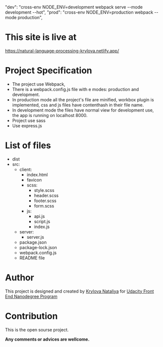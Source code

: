  "dev": "cross-env NODE_ENV=development webpack serve --mode development --hot",
    "prod": "cross-env NODE_ENV=production webpack --mode production",

# This site is live at

https://natural-language-processing-krylova.netlify.app/

# Project Specification

- The project use Webpack,
- There is a webpack.config.js file with e modes: production and development.
- In production mode all the project's file are minified, workbox plugin is implemented, css and js files have contenthash in their file name.
- In development mode the files have normal view for development use, the app is running on localhost 8000.
- Project use sass
- Use express.js

# List of files

- dist
- src:
  - client:
    - index.html
    - favicon
    - scss:
      - style.scss
      - header.scss
      - footer.scss
      - form.scss
    - js:
      - api.js
      - script.js
      - index.js
  - server:
    - server.js
  - package.json
  - package-lock.json
  - webpack.config.js
  - README file

# Author

This project is designed and created by [Krylova Nataliya](https://nataliitaly.github.io/rsschool-cv/) for [Udacity Front End Nanodegree Program](https://emc.udacity.com/c/scholarshipsbertelsmann/catalog/MTO6AM7H/i/nd/nd0011-connect-bmann)

# Contribution

This is the open sourse project.

**Any comments or advices are wellcome.**
